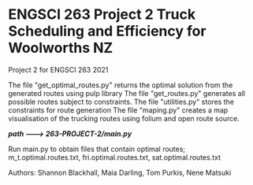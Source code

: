# ENGSCI 263 Project 2 Truck Scheduling and Efficiency for Woolworths NZ
Project 2 for ENGSCI 263 2021

The file "get_optimal_routes.py" returns the optimal solution from the generated routes using pulp library
The file "get_routes.py" generates all possible routes subject to constraints.
The file "utilities.py" stores the constraints for route generation
The file "maping.py" creates a map visualisation of the trucking routes using folium and open route source.

***path ---> 263-PROJECT-2/main.py***

Run main.py to obtain files that contain optimal routes;
m_t.optimal.routes.txt, fri.optimal.routes.txt, sat.optimal.routes.txt




Authors: Shannon Blackhall, Maia Darling, Tom Purkis, Nene Matsuki
